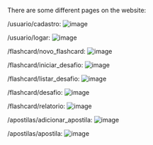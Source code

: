 There are some different pages on the website:

/usuario/cadastro:
![image](https://github.com/LucasSilvaa0/StudyHere-project/assets/131834120/db6ab74a-a68c-432e-aac4-617984279751)

/usuario/logar:
![image](https://github.com/LucasSilvaa0/StudyHere-project/assets/131834120/53e90411-f533-48c8-a749-c42072652ebd)

/flashcard/novo_flashcard:
![image](https://github.com/LucasSilvaa0/StudyHere-project/assets/131834120/f5d63eb6-9fa4-4754-84f1-0dac99e554b8)

/flashcard/iniciar_desafio:
![image](https://github.com/LucasSilvaa0/StudyHere-project/assets/131834120/22553bb7-d194-475d-a2a5-dad4d8f19611)

/flashcard/listar_desafio:
![image](https://github.com/LucasSilvaa0/StudyHere-project/assets/131834120/19ce50ac-7600-4700-938c-d5ab1fe583a9)

/flashcard/desafio:
![image](https://github.com/LucasSilvaa0/StudyHere-project/assets/131834120/092d8404-a871-4f68-920c-4e58bf940075)

/flashcard/relatorio:
![image](https://github.com/LucasSilvaa0/StudyHere-project/assets/131834120/b58ec204-0093-4d02-95a2-c16cf6835b15)

/apostilas/adicionar_apostila:
![image](https://github.com/LucasSilvaa0/StudyHere-project/assets/131834120/cf3e5935-fccc-4b3e-bc7b-900dd90fb048)

/apostilas/apostila:
![image](https://github.com/LucasSilvaa0/StudyHere-project/assets/131834120/1af41791-7595-4883-82fd-23d6bfc57aba)
